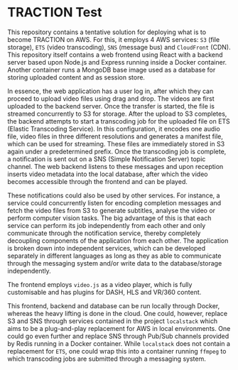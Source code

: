 # TRACTION Test

This repository contains a tentative solution for deploying what is to become
TRACTION on AWS. For this, it employs 4 AWS services: `S3` (file storage),
`ETS` (video transcoding), `SNS` (message bus) and `CloudFront` (CDN). This
repository itself contains a web frontend using React with a
backend server based upon Node.js and Express running inside a Docker
container. Another container runs a MongoDB base image used as a database for
storing uploaded content and as session store.

In essence, the web application has a user log in, after which they can
proceed to upload video files using drag and drop. The videos are first
uploaded to the backend server. Once the transfer is started, the file is
streamed concurrently to S3 for storage. After the upload to S3 completes, the
backend attempts to start a transcoding job for the uploaded file on ETS
(Elastic Transcoding Service). In this configuration, it encodes one audio
file, video files in three different resolutions and generates a manifest file,
which can be used for streaming. These files are immediately stored in S3 again
under a predetermined prefix. Once the transcoding job is complete, a
notification is sent out on a SNS (Simple Notification Server) topic channel.
The web backend listens to these messages and upon reception inserts video
metadata into the local database, after which the video becomes accessible
through the frontend and can be played.

These notifications could also be used by other services. For instance, a
service could concurrently listen for encoding completion messages and fetch
the video files from S3 to generate subtitles, analyse the video or perform
computer vision tasks. The big advantage of this is that each service can
perform its job independently from each other and only communicate through
the notification service, thereby completely decoupling components of the
application from each other. The application is broken down into independent
services, which can be developed separately in different languages as long as
they as able to communicate through the messaging system and/or write data to
the database/storage independently.

The frontend employs `video.js` as a video player, which is fully customisable
and has plugins for DASH, HLS and VR/360 content.

This frontend, backend and database can be run locally through Docker, whereas
the heavy lifting is done in the cloud. One could, however, replace S3 and SNS
through services contained in the project `localstack` which aims to be a
plug-and-play replacement for AWS in local environments. One could go even
further and replace SNS through Pub/Sub channels provided by Redis running in a
Docker container. While `localstack` does not contain a replacement for `ETS`,
one could wrap this into a container running `ffmpeg` to which transcoding jobs
are submitted through a messaging system.

